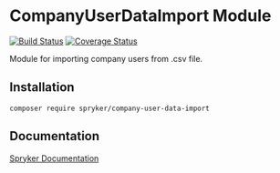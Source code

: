 # CompanyUserDataImport Module
[![Build Status](https://travis-ci.org/spryker/company-user-data-import.svg)](https://travis-ci.org/spryker/company-user-data-import)
[![Coverage Status](https://coveralls.io/repos/github/spryker/company-user-data-import/badge.svg)](https://coveralls.io/github/spryker/company-user-data-import)

Module for importing company users from .csv file.

## Installation

```
composer require spryker/company-user-data-import
```

## Documentation

[Spryker Documentation](https://academy.spryker.com/developing_with_spryker/module_guide/modules.html)
